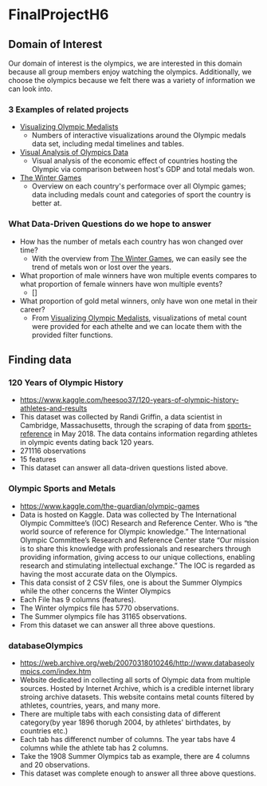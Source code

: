 # FinalProjectH6
## Domain of Interest
Our domain of interest is the olympics, we are interested in this domain because all group members enjoy watching the olympics. Additionally, we choose the olympics because we felt there was a variety of information we can look into.  

### 3 Examples of related projects

- [Visualizing Olympic Medalists](http://rio2016.thegamma.net) 
  - Numbers of interactive visualizations around the Olympic medals data set, including medal timelines and tables.
- [Visual Analysis of Olympics Data](https://towardsdatascience.com/visual-analysis-of-olympics-data-16273f7c6cf2)
  - Visual analysis of the economic effect of countries hosting the Olympic via comparison between host's GDP and total medals won.   
- [The Winter Games](https://www.dremio.com/the-winter-olympics/)
  - Overview on each country's performace over all Olympic games; data including medals count and categories of sport the country is better at.   

### What Data-Driven Questions do we hope to answer
- How has the number of metals each country has won changed over time?
  - With the overview from [The Winter Games](https://www.dremio.com/the-winter-olympics/), we can easily see the trend of metals won or lost over the years.  
- What proportion of male winners have won multiple events compares to what proportion of female winners have won multiple events?
  - []
- What proportion of gold metal winners, only have won one metal in their career?
  - From [Visualizing Olympic Medalists](http://rio2016.thegamma.net), visualizations of metal count were provided for each athelte and we can locate them with the provided filter functions.
## Finding data

### 120 Years of Olympic History
- https://www.kaggle.com/heesoo37/120-years-of-olympic-history-athletes-and-results
- This dataset was collected by Randi Griffin, a data scientist in Cambridge, Massachusetts, through the scraping of data from [sports-reference](www.sports-reference.com) in May 2018. The data contains information regarding athletes in olympic events dating back 120 years.
- 271116 observations
- 15 features
- This dataset can answer all data-driven questions listed above.
### Olympic Sports and Metals
- https://www.kaggle.com/the-guardian/olympic-games
- Data is hosted on Kaggle. Data was collected by The International Olympic Committee’s (IOC) Research and Reference Center. Who is “the world source of reference for Olympic knowledge.” The International Olympic Committee’s Research and Reference Center state “Our mission is to share this knowledge with professionals and researchers through providing information, giving access to our unique collections, enabling research and stimulating intellectual exchange.” The IOC is regarded as having the most accurate data on the Olympics.
- This data consist of 2 CSV files, one is about the Summer Olympics while the other concerns the Winter Olympics
- Each File has 9 columns (features).
- The Winter olympics file has 5770 observations.
- The Summer olympics file has 31165 observations.
- From this dataset we can answer all three above questions. 
### databaseOlympics
- https://web.archive.org/web/20070318010246/http://www.databaseolympics.com/index.htm
- Website dedicated in collecting all sorts of Olympic data from multiple sources. Hosted by Internet Archive, which is a credible internet library stroing archive datasets. This website contains metal counts filtered by athletes, countries, years, and many more.
- There are multiple tabs with each consisting data of different category(by year 1896 thorugh 2004, by athletes' birthdates, by countries etc.)
- Each tab has differenct number of columns. The year tabs have 4 columns while the athlete tab has 2 columns.
- Take the 1908 Summer Olympics tab as example, there are 4 columns and 20 observations.
- This dataset was complete enough to answer all three above questions. 
